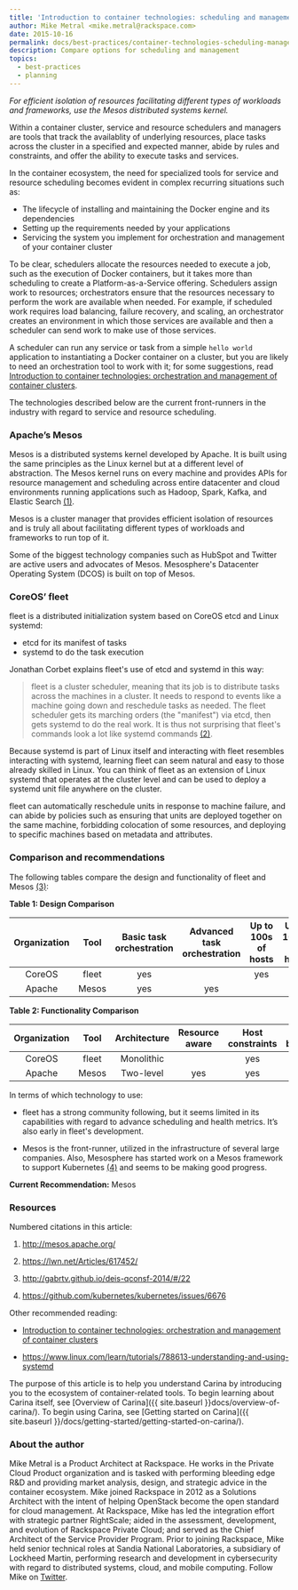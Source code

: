 ```yaml
---
title: 'Introduction to container technologies: scheduling and management of services and resources'
author: Mike Metral <mike.metral@rackspace.com>
date: 2015-10-16
permalink: docs/best-practices/container-technologies-scheduling-management/
description: Compare options for scheduling and management
topics:
  - best-practices
  - planning
---
```


*For efficient isolation of resources facilitating different types of workloads and frameworks, use the Mesos distributed systems kernel.*

Within a container cluster, service and resource schedulers and managers are tools that track the availablity of underlying resources, place tasks across the cluster in a specified and expected manner, abide by rules and constraints, and offer the ability to execute tasks and services.

In the container ecosystem, the need for specialized tools for service and resource scheduling becomes evident in complex recurring situations such as:

- The lifecycle of installing and maintaining the Docker engine and its dependencies
- Setting up the requirements needed by your applications
- Servicing the system you implement for orchestration and management of your container cluster

To be clear, schedulers allocate the resources needed to execute a job, such as the execution of Docker containers, but it takes more than scheduling to create a Platform-as-a-Service offering. Schedulers assign work to resources; orchestrators ensure that the resources necessary to perform the work are available when needed. For example, if scheduled work requires load balancing, failure recovery, and scaling, an orchestrator creates an environment in which those services are available and then a scheduler can send work to make use of those services.

A scheduler can run any
service or task from a simple ``hello world`` application to instantiating a Docker container
on a cluster, but you are likely to need an orchestration tool to work with it; for some suggestions, read [Introduction to container technologies: orchestration and management of container clusters](../container-technologies-orchestration-clusters/).

The technologies described below are the current front-runners in the
industry with regard to service and resource scheduling.

### Apache’s Mesos

Mesos is a distributed systems kernel developed by Apache. It is built using the same
principles as the Linux kernel but at a different level of abstraction.
The Mesos kernel runs on every machine and provides
APIs for resource management
and scheduling across entire datacenter and cloud environments
running applications such as Hadoop, Spark, Kafka, and Elastic Search
[(1)](#resources).

Mesos is a cluster manager that provides efficient isolation of
resources and is truly all about facilitating different types of
workloads and frameworks to run top of it.

Some of the biggest technology companies such as HubSpot and Twitter
are active users and advocates of Mesos. Mesosphere's Datacenter Operating System (DCOS) is built on top of Mesos.

### CoreOS’ fleet

fleet is a distributed initialization system based on CoreOS etcd and Linux systemd:

- etcd for its manifest of tasks
- systemd to do the task execution

Jonathan Corbet explains fleet's use of etcd and systemd in this way:

> fleet is a cluster scheduler, meaning that its job is to distribute tasks across the machines in a cluster.
> It needs to respond to events like a machine going down and reschedule tasks as needed.
> The fleet scheduler gets its marching orders (the "manifest") via etcd, then gets systemd to do the real work.
> It is thus not surprising that fleet's commands look a lot like systemd commands [(2)](#resources).

Because systemd is part of Linux itself and interacting with fleet resembles interacting with systemd, learning fleet can seem natural and easy to those already skilled in Linux. You can think of fleet as an extension
of Linux systemd that operates at the cluster level and can be used to deploy
a systemd unit file anywhere on the cluster.

fleet can automatically reschedule units in response to machine failure, and can abide
by policies such as ensuring that units are deployed together on the
same machine, forbidding colocation of some resources, and deploying to specific
machines based on metadata and attributes.

### Comparison and recommendations

The following tables compare the design and functionality of fleet and Mesos [(3)](#resources):

**Table 1: Design Comparison**

<table>
  <thead>
    <tr>
      <th>Organization</th>
      <th>Tool</th>
      <th>Basic task orchestration</th>
      <th>Advanced task orchestration</th>
      <th>Up to 100s of hosts</th>
      <th>Up to 1000s of hosts</th>
      <th>Language</th>
    </tr>
  </thead>
  <tbody style="text-align: center;">
  <tr>
    <td>CoreOS</td>
    <td>fleet</td>
    <td class="table-cell-green">yes</td>
    <td></td>
    <td class="table-cell-green">yes</td>
    <td></td>
    <td>Go</td>
  </tr>
  <tr>
    <td>Apache</td>
    <td>Mesos</td>
    <td class="table-cell-green">yes</td>
    <td class="table-cell-green">yes</td>
    <td></td>
    <td class="table-cell-green">yes</td>
    <td>C++</td>
  </tr>
  </tbody>
</table>

**Table 2: Functionality Comparison**

<table>
  <thead>
    <tr>
      <th>Organization</th>
      <th>Tool</th>
      <th>Architecture</th>
      <th>Resource aware</th>
      <th>Host constraints</th>
      <th>Host balancing</th>
      <th>Group affinity</th>
      <th>Anti-affinity</th>
      <th>Global scheduling</th>
    </tr>
  </thead>
  <tbody style="text-align: center;">
    <tr>
      <td>CoreOS</td>
      <td>fleet</td>
      <td>Monolithic</td>
      <td></td>
      <td class="table-cell-green">yes</td>
      <td></td>
      <td class="table-cell-green">yes</td>
      <td class="table-cell-green">yes</td>
      <td class="table-cell-green">yes</td>
    </tr>
    <tr>
      <td>Apache</td>
      <td>Mesos</td>
      <td>Two-level</td>
      <td class="table-cell-green">yes</td>
      <td class="table-cell-green">yes</td>
      <td class="table-cell-green">yes</td>
      <td></td>
      <td class="table-cell-green">yes</td>
      <td></td>
    </tr>
  </tbody>
</table>

In terms of which technology to use:

- fleet has a strong community following, but
  it seems limited in its capabilities with regard to advance
  scheduling and health metrics. It’s also early in fleet's development.

- Mesos is the front-runner, utilized in the infrastructure of several large companies.
  Also, Mesosphere has started work on a Mesos framework to support Kubernetes [(4)](#resources)
  and seems to be making good progress.

**Current Recommendation:** Mesos

### Resources

Numbered citations in this article:

1. <http://mesos.apache.org/>

2. <https://lwn.net/Articles/617452/>

3. <http://gabrtv.github.io/deis-qconsf-2014/#/22>

4. <https://github.com/kubernetes/kubernetes/issues/6676>

Other recommended reading:

- [Introduction to container technologies: orchestration and management of container clusters](../container-technologies-orchestration-clusters/)

- <https://www.linux.com/learn/tutorials/788613-understanding-and-using-systemd>

The purpose of this article is to help you understand Carina by introducing you
to the ecosystem of container-related tools.
To begin learning about Carina itself, see
[Overview of Carina]({{ site.baseurl }}docs/overview-of-carina/).
To begin using Carina, see
[Getting started on Carina]({{ site.baseurl }}/docs/getting-started/getting-started-on-carina/).

### About the author

Mike Metral is a Product Architect at Rackspace. He works in the Private Cloud Product organization and is tasked with performing bleeding edge R&D and providing market analysis, design, and strategic advice in the container ecosystem. Mike joined Rackspace in 2012 as a Solutions Architect with the intent of helping OpenStack become the open standard for cloud management. At Rackspace, Mike has led the integration effort with strategic partner RightScale; aided in the assessment, development, and evolution of Rackspace Private Cloud; and served as the Chief Architect of the Service Provider Program. Prior to joining Rackspace, Mike held senior technical roles at Sandia National Laboratories, a subsidiary of Lockheed Martin, performing research and development in cybersecurity with regard to distributed systems, cloud, and mobile computing. Follow Mike on [Twitter](https://twitter.com/mikemetral).
